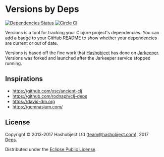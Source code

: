 # Versions by Deps

[![Dependencies Status](https://versions.deps.co/deps-app/versions/status.svg)](https://versions.deps.co/deps-app/versions)
[![Circle CI](https://circleci.com/gh/deps-app/versions.svg?style=svg)](https://circleci.com/gh/deps-app/versions)

Versions is a tool for tracking your Clojure project's dependencies. You can add a badge to your GitHub README to show whether your dependencies are current or out of date.

Versions is based off the fine work that [Hashobject](http://hashobject.com) has done on [Jarkeeper](https://github.com/hashobject/jarkeeper.com). Versions was forked and launched after the Jarkeeper service stopped running.

## Inspirations

  * https://github.com/xsc/ancient-clj
  * https://github.com/rodnaph/clj-deps
  * https://david-dm.org
  * https://gemnasium.com/

## License

Copyright © 2013-2017 Hashobject Ltd (team@hashobject.com), 2017 [Deps](https://www.deps.co).

Distributed under the [Eclipse Public License](http://opensource.org/licenses/eclipse-1.0).
